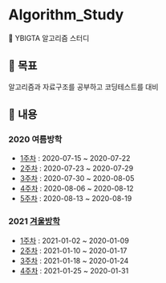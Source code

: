 # Algorithm_Study

:book: YBIGTA 알고리즘 스터디

## :dart: 목표

알고리즘과 자료구조를 공부하고 코딩테스트를 대비

## :memo: 내용

### 2020 여름방학

- <a href="./programmers/week1.md">1주차</a> : 2020-07-15 ~ 2020-07-22
- <a href="./programmers/week2.md">2주차</a> : 2020-07-23 ~ 2020-07-29
- <a href="./programmers/week3.md">3주차</a> : 2020-07-30 ~ 2020-08-05
- <a href="./programmers/week4.md">4주차</a> : 2020-08-06 ~ 2020-08-12
- <a href="./programmers/week5.md">5주차</a> : 2020-08-13 ~ 2020-08-19

### 2021 [겨울방학](https://github.com/y0ngjaenious/3Q-per-week)

- <a href="./programmers/winter_week1.md">1주차</a> : 2021-01-02 ~ 2020-01-09
- <a href="./programmers/winter_week2.md">2주차</a> : 2021-01-10 ~ 2020-01-17
- <a href="./programmers/winter_week3.md">3주차</a> : 2021-01-18 ~ 2020-01-24
- <a href="./programmers/winter_week4.md">4주차</a> : 2021-01-25 ~ 2020-01-31
